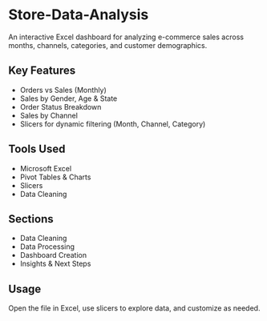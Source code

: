 # Store-Data-Analysis

An interactive Excel dashboard for analyzing e-commerce sales across months, channels, categories, and customer demographics.

## Key Features

- Orders vs Sales (Monthly)
- Sales by Gender, Age & State
- Order Status Breakdown
- Sales by Channel
- Slicers for dynamic filtering (Month, Channel, Category)

## Tools Used

- Microsoft Excel
- Pivot Tables & Charts
- Slicers
- Data Cleaning

## Sections

- Data Cleaning  
- Data Processing  
- Dashboard Creation  
- Insights & Next Steps  

## Usage

Open the file in Excel, use slicers to explore data, and customize as needed.

